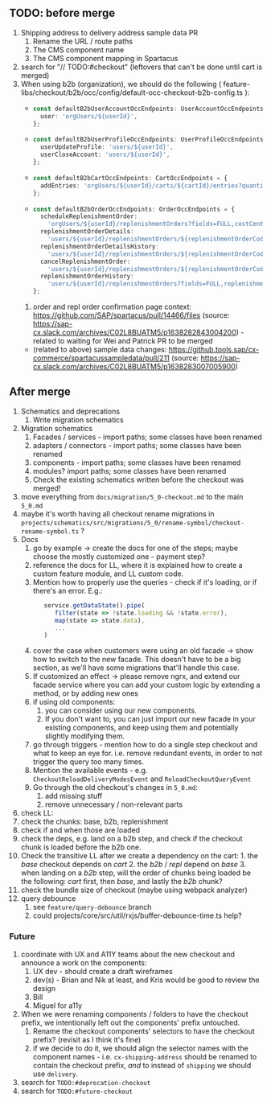 ## TODO: before merge

1. Shipping address to delivery address sample data PR
   1. Rename the URL / route paths
   2. The CMS component name
   3. The CMS component mapping in Spartacus
2. search for "// TODO:#checkout" (leftovers that can't be done until cart is merged)
3. When using b2b (organization), we should do the following ( feature-libs/checkout/b2b/occ/config/default-occ-checkout-b2b-config.ts ):
    - ```ts
      const defaultB2bUserAccountOccEndpoints: UserAccountOccEndpoints = {
        user: 'orgUsers/${userId}',
      };
      ```

    - ```ts
      const defaultB2bUserProfileOccEndpoints: UserProfileOccEndpoints = {
        userUpdateProfile: 'users/${userId}',
        userCloseAccount: 'users/${userId}',
      };
      ```

    - ```ts
      const defaultB2bCartOccEndpoints: CartOccEndpoints = {
        addEntries: 'orgUsers/${userId}/carts/${cartId}/entries?quantity=${quantity}',
      };
      ```

    - ```ts
      const defaultB2bOrderOccEndpoints: OrderOccEndpoints = {
        scheduleReplenishmentOrder:
          'orgUsers/${userId}/replenishmentOrders?fields=FULL,costCenter(FULL),purchaseOrderNumber,paymentType',
        replenishmentOrderDetails:
          'users/${userId}/replenishmentOrders/${replenishmentOrderCode}?fields=FULL,costCenter(FULL),purchaseOrderNumber,paymentType,user',
        replenishmentOrderDetailsHistory:
          'users/${userId}/replenishmentOrders/${replenishmentOrderCode}/orders',
        cancelReplenishmentOrder:
          'users/${userId}/replenishmentOrders/${replenishmentOrderCode}?fields=FULL,costCenter(FULL),purchaseOrderNumber,paymentType,user',
        replenishmentOrderHistory:
          'users/${userId}/replenishmentOrders?fields=FULL,replenishmentOrders(FULL, purchaseOrderNumber)',
      };
   1. order and repl order confirmation page context: https://github.com/SAP/spartacus/pull/14466/files (source: https://sap-cx.slack.com/archives/C02L8BUATM5/p1638282843004200) - related to waiting for Wei and Patrick PR to be merged 
   - (related to above) sample data changes: https://github.tools.sap/cx-commerce/spartacussampledata/pull/211 (source: https://sap-cx.slack.com/archives/C02L8BUATM5/p1638283007005900)

## After merge

1. Schematics and deprecations
   1. Write migration schematics
2. Migration schematics
   1. Facades / services - import paths; some classes have been renamed
   2. adapters / connectors - import paths; some classes have been renamed
   3. components - import paths; some classes have been renamed
   4. modules? import paths; some classes have been renamed
   5. Check the existing schematics written before the checkout was merged!
3. move everything from `docs/migration/5_0-checkout.md` to the main `5_0.md`
4. maybe it's worth having all checkout rename migrations in `projects/schematics/src/migrations/5_0/rename-symbol/checkout-rename-symbol.ts` ?
5. Docs
   1. go by example -> create the docs for one of the steps; maybe choose the mostly customized one - payment step?
   2. reference the docs for LL, where it is explained how to create a custom feature module, and LL custom code.
   3. Mention how to properly use the queries - check if it's loading, or if there's an error. E.g.:
      ```ts
         service.getDataState().pipe(
            filter(state => !state.loading && !state.error),
            map(state => state.data),
            ...
         )
      ```
   4. cover the case when customers were using an old facade -> show how to switch to the new facade. This doesn't have to be a big section, as we'll have some migrations that'll handle this case.
   5. If customized an effect -> please remove ngrx, and extend our facade service where you can add your custom logic by extending a method, or by adding new ones
   6. if using old components:
      1. you can consider using our new components. 
      2. If you don't want to, you can just import our new facade in your existing components, and keep using them and potentially slightly modifying them.
   7. go through triggers - mention how to do a single step checkout and what to keep an eye for. i.e. remove redundant events, in order to not trigger the query too many times.
   8. Mention the available events - e.g. `CheckoutReloadDeliveryModesEvent` and `ReloadCheckoutQueryEvent`
   9. Go through the old checkout's changes in `5_0.md`:
      1. add missing stuff
      2. remove unnecessary / non-relevant parts
6.  check LL:
   10. check the chunks: base, b2b, replenishment
   11. check if and when those are loaded
   12. check the deps, e.g. land on a b2b step, and check if the checkout chunk is loaded before the b2b one.
   13. Check the transitive LL after we create a dependency on the cart:
      1. the _base_ checkout depends on _cart_
      2. the _b2b_ / _repl_ depend on _base_
      3. when landing on a _b2b_ step, will the order of chunks being loaded be the following: _cart_ first, then _base_, and lastly the _b2b_ chunk?
7.  check the bundle size of checkout (maybe using webpack analyzer)
8.  query debounce
    1.  see `feature/query-debounce` branch
    2.  could projects/core/src/util/rxjs/buffer-debounce-time.ts help?

### Future

1. coordinate with UX and A11Y teams about the new checkout and announce a work on the components:
   1. UX dev - should create a draft wireframes
   2. dev(s) - Brian and Nik at least, and Kris would be good to review the design
   3. Bill
   4. Miguel for a11y
2. When we were renaming components / folders to have the checkout prefix, we intentionally left out the components' prefix untouched.
   1. Rename the checkout components' selectors to have the checkout prefix? (revisit as I think it's fine)
   2. if we decide to do it, we should align the selector names with the component names - i.e. `cx-shipping-address` should be renamed to contain the checkout prefix, _and_ to instead of `shipping` we should use `delivery`.
3. search for `TODO:#deprecation-checkout`
4. search for `TODO:#future-checkout`
